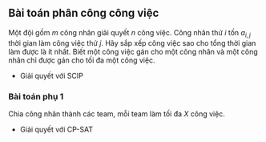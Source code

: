 ## Bài toán phân công công việc

Một đội gồm $m$ công nhân giải quyết $n$ công việc. Công nhân thứ $i$ tốn $a_{i, j}$ thời gian làm công việc thứ $j$. Hãy sắp xếp công việc sao cho tổng thời gian làm được là ít nhất. Biết một công việc gán cho một công nhân và một công nhân chỉ được gán cho tối đa một công việc.

- Giải quyết với SCIP

### Bài toán phụ 1

Chia công nhân thành các team, mỗi team làm tối đa $X$ công việc.

- Giải quyết với CP-SAT